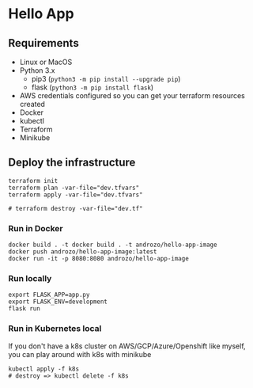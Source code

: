 
# Hello App

## Requirements

* Linux or MacOS
* Python 3.x
  * pip3 (`python3 -m pip install --upgrade pip`)
  * flask (`python3 -m pip install flask`)
* AWS credentials configured so you can get your terraform resources created
* Docker
* kubectl
* Terraform
* Minikube

## Deploy the infrastructure
```
terraform init
terraform plan -var-file="dev.tfvars"
terraform apply -var-file="dev.tfvars"

# terraform destroy -var-file="dev.tf"
```

### Run in Docker
```
docker build . -t docker build . -t androzo/hello-app-image
docker push androzo/hello-app-image:latest
docker run -it -p 8080:8080 androzo/hello-app-image
```

### Run locally
```
export FLASK_APP=app.py
export FLASK_ENV=development
flask run
```

### Run in Kubernetes local
If you don't have a k8s cluster on AWS/GCP/Azure/Openshift like myself, you can play around with k8s with minikube

```
kubectl apply -f k8s
# destroy => kubectl delete -f k8s
```